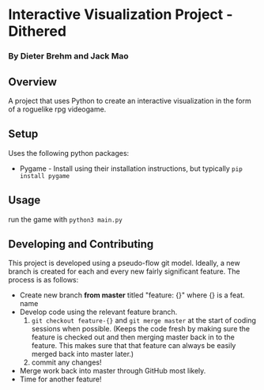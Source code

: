 # Interactive Visualization Project - Dithered
### By Dieter Brehm and Jack Mao

## Overview
A project that uses Python to create an interactive visualization in the form of a roguelike rpg videogame.

## Setup
Uses the following python packages:  
* Pygame - Install using their installation instructions, but typically
`pip install pygame`

## Usage
run the game with `python3 main.py`

## Developing and Contributing
This project is developed using a pseudo-flow git model. Ideally, a new branch is
created for each and every new fairly significant feature. The process is as
follows:  
* Create new branch **from master** titled "feature: {}" where {} is a
  feat. name  
* Develop code using the relevant feature branch.  
	1.   `git checkout feature-{}` and `git merge master` at the start of coding sessions when
         possible. (Keeps the code fresh by making sure the feature is checked
         out and then merging master back in to the feature. This makes sure
         that that feature can always be easily merged back into master later.)  
	2.   commit any changes!  
* Merge work back into master through GitHub most likely.  
* Time for another feature!  
